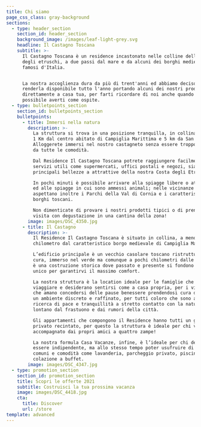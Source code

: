 ```yaml
---
title: Chi siamo
page_css_class: gray-background
sections:
  - type: header_section
    section_id: header_section
    background_image: /images/leaf-light-grey.svg
    headline: Il Castagno Toscana
    subtitle: >-
      Il Castagno Toscana è un residence incastonato nelle colline della Costa
      degli etruschi, a due passi dal mare e da alcuni dei borghi medievali più
      famosi d'Italia.


      La nostra accoglienza dura da più di trent'anni ed abbiamo deciso di
      renderla disponibile tutto l'anno portando alcuni dei nostri prodotti
      direttamente a casa tua, per farti ricordare di noi anche quando non è
      possibile averti come ospite.
  - type: bulletpoints_section
    section_id: bulletpoints_section
    bulletpoints:
      - title: Immersi nella natura
        description: >-
          La struttura si trova in una posizione tranquilla, in collina, a solo
          1 Km dal centro abitato di Campiglia Marittima e 5 km da San Vincenzo.
          Alloggerete immersi nel nostro castagneto senza essere troppo distanti
          da tutte le comodità.

          Dal Residence Il Castagno Toscana potrete raggiungere facilmente sia
          servizi utili come supermercati, uffici postali e negozi, sia le
          principali bellezze a attrattive della nostra Costa degli Etruschi.

          In pochi minuti è possibile arrivare alla spiagge libere o attrezzate
          ed alle spiagge in cui sono ammessi animali; nelle vicinanze vi
          aspettano inoltre i Parchi della Val di Cornia e i caratteristici
          borghi toscani.

          Non dimenticate di provare i nostri prodotti tipici o di prenotare una
          visita con degustazione in una cantina della zona!
        image: images/DSC_4350.jpg
      - title: Il Castagno
        description: >-
          Il Residence Il Castagno Toscana è situato in collina, a meno di un
          chilometro dal caratteristico borgo medievale di Campiglia Marittima.

          L’edificio principale è un vecchio casolare toscano ristrutturato con
          cura, immerso nel verde ma comunque a pochi chilometri dalle spiagge;
          è una costruzione storica dove passato e presente si fondono in un mix
          unico per garantirvi il massimo comfort.

          La nostra struttura è la location ideale per le famiglie che amano
          viaggiare e desiderano sentirsi come a casa propria, per i viaggiatori
          che amano concedersi delle pause benessere prendendosi cura di sè in
          un ambiente discreto e raffinato, per tutti coloro che sono alla
          ricerca di pace e tranquillità a stretto contatto con la natura
          lontano dal frastuono e dai rumori della città.

          Gli appartamenti che compongono il Residence hanno tutti un giardino
          privato recintato, per questo la struttura è ideale per chi viaggia
          accompagnato dai propri amici a quattro zampe!

          La nostra formula Casa Vacanze, infine, è l’ideale per chi desidera
          essere indipendente, ma allo stesso tempo poter usufruire di servizi
          comuni e comodità come lavanderia, parcheggio privato, piscina,
          colazione a buffet.
        image: images/DSC_4347.jpg
  - type: promotion_section
    section_id: promotion_section
    title: Scopri le offerte 2021
    subtitle: Costruisci la tua prossima vacanza
    image: images/DSC_4418.jpg
    cta:
      title: Discover
      url: /store
template: advanced
---
```


